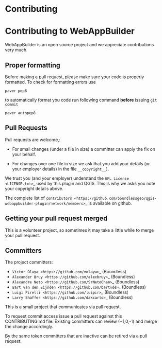 Contributing
============

Contributing to WebAppBuilder
=============================

WebAppBuilder is an open source project and we appreciate contributions very
much.

Proper formatting
-----------------

Before making a pull request, please make sure your code is properly formatted.
To check for formatting errors use

    paver pep8

to automatically format you code run following command **before** issuing
`git commit`

    paver autopep8

Pull Requests
-------------

Pull requests are welcome,:

* For small changes (under a file in size) a committer can apply the fix on
your behalf.

* For changes over one file in size we ask that you add your details (or your
employer details) in the file ``__copyright__``).

We trust you (and your employer) understand the `GPL License <LICENSE.txt>`_
used by this plugin and QGIS. This is why we asks you note your copyright
details above.

The complete list of `contributors <https://github.com/boundlessgeo/qgis-webappbuilder-plugin/network/members>`_ is available on github.

Getting your pull request merged
--------------------------------

This is a volunteer project, so sometimes it may take a little while to merge
your pull request.

Committers
----------

The project committers:

* `Victor Olaya <https://github.com/volaya>`_ (Boundless)
* `Alexander Bruy <https://github.com/alexbruy>`_ (Boundless)
* `Alexandre Neto <https://github.com/SrNetoChan>`_ (Boundless)
* `Bart van den Eijnden <https://github.com/bartvde>`_ (Boundless)
* `Luigi Pirelli <https://github.com/luipir>`_ (Boundless)
* `Larry Shaffer <https://github.com/dakcarto>`_ (Boundless)

This is a small project that communicates via pull request.

To request commit access issue a pull request against this CONTRIBUTING.md
file. Existing committers can review (+1,0,-1) and merge the change accordingly.

By the same token committers that are inactive can be retired via a pull request.
